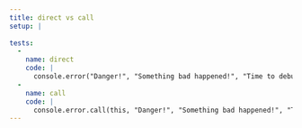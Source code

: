 ```yaml
---
title: direct vs call
setup: |
  
tests:
  -
    name: direct
    code: |
      console.error("Danger!", "Something bad happened!", "Time to debug!")
  -
    name: call
    code: |
      console.error.call(this, "Danger!", "Something bad happened!", "Time to debug!")
---
```


